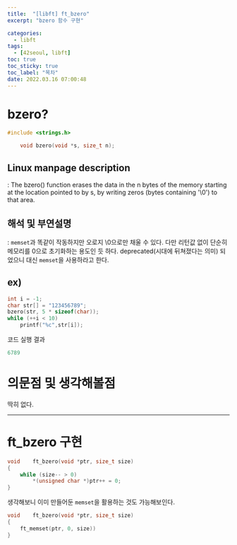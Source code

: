 ```yaml
---
title:  "[libft] ft_bzero"
excerpt: "bzero 함수 구현"

categories:
  - libft
tags:
  - [42seoul, libft]
toc: true
toc_sticky: true
toc_label: "목차"
date: 2022.03.16 07:00:48
---
```


# bzero?

```c
#include <strings.h>

    void bzero(void *s, size_t n);
```

## Linux manpage description    
:  The  bzero() function erases the data in the n bytes of the memory starting at the location pointed to by s, by writing zeros (bytes containing '\0') to that area.    

## 해석 및 부연설명    
:  `memset`과 똑같이 작동하지만 오로지 \0으로만 채울 수 있다. 다만 리턴값 없이 단순히 메모리를 0으로 초기화하는 용도인 듯 하다. deprecated(시대에 뒤쳐졌다는 의미) 되었으니 대신 `memset`을 사용하라고 한다.

## ex)    
```c
int i = -1;
char str[] = "123456789";
bzero(str, 5 * sizeof(char));
while (++i < 10)
	printf("%c",str[i]);
```
코드 실행 결과
```c
6789
```

# 의문점 및 생각해볼점    

딱히 없다.

***

# ft_bzero 구현

```c
void	ft_bzero(void *ptr, size_t size)
{
	while (size-- > 0)
		*(unsigned char *)ptr++ = 0;
}
```

생각해보니 이미 만들어둔 `memset`을 활용하는 것도 가능해보인다.

```c
void	ft_bzero(void *ptr, size_t size)
{
	ft_memset(ptr, 0, size))
}
```
